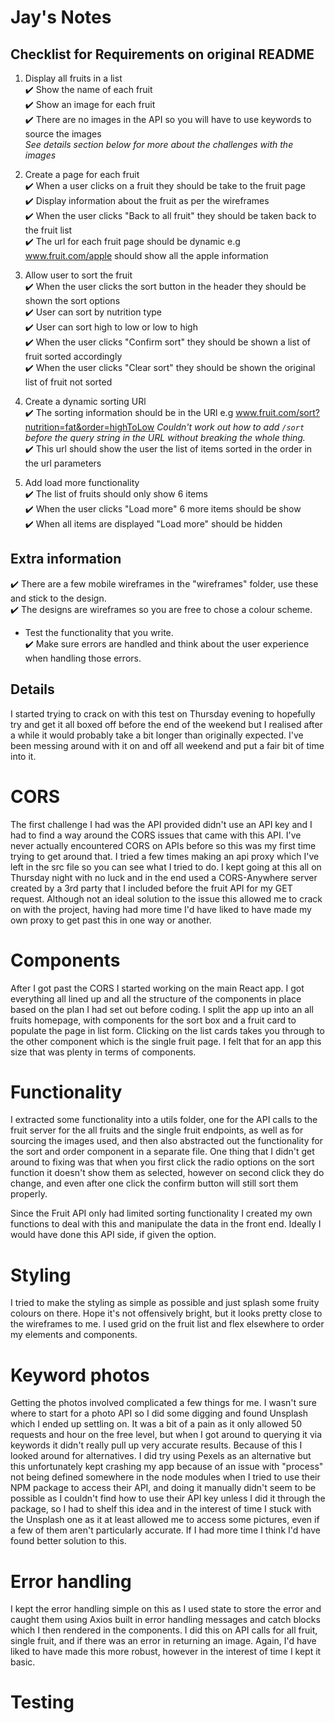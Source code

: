 # Jay's Notes

## Checklist for Requirements on original README

1. Display all fruits in a list <br>
   ✔️ Show the name of each fruit <br>
   ✔️ Show an image for each fruit <br>
   ✔️ There are no images in the API so you will have to use keywords to source the images <br>
   _See details section below for more about the challenges with the images_

2. Create a page for each fruit <br>
   ✔️ When a user clicks on a fruit they should be take to the fruit page <br>
   ✔️ Display information about the fruit as per the wireframes <br>
   ✔️ When the user clicks "Back to all fruit" they should be taken back to the fruit list <br>
   ✔️ The url for each fruit page should be dynamic e.g www.fruit.com/apple should show all the apple information

3. Allow user to sort the fruit <br>
   ✔️ When the user clicks the sort button in the header they should be shown the sort options <br>
   ✔️ User can sort by nutrition type <br>
   ✔️ User can sort high to low or low to high <br>
   ✔️ When the user clicks "Confirm sort" they should be shown a list of fruit sorted accordingly <br>
   ✔️ When the user clicks "Clear sort" they should be shown the original list of fruit not sorted

4. Create a dynamic sorting URl <br>
   ✔️ The sorting information should be in the URl e.g www.fruit.com/sort?nutrition=fat&order=highToLow
   _Couldn't work out how to add `/sort` before the query string in the URL without breaking the whole thing._ <br>
   ✔️ This url should show the user the list of items sorted in the order in the url parameters

5. Add load more functionality <br>
   ✔️ The list of fruits should only show 6 items <br>
   ✔️ When the user clicks "Load more" 6 more items should be show <br>
   ✔️ When all items are displayed "Load more" should be hidden

## Extra information

✔️ There are a few mobile wireframes in the "wireframes" folder, use these and stick to the design. <br>
✔️ The designs are wireframes so you are free to chose a colour scheme. <br>

- Test the functionality that you write. <br>
  ✔️ Make sure errors are handled and think about the user experience when handling those errors. <br>

## Details

I started trying to crack on with this test on Thursday evening to hopefully try and get it all boxed off before the end of the weekend but I realised after a while it would probably take a bit longer than originally expected. I've been messing around with it on and off all weekend and put a fair bit of time into it.

# CORS

The first challenge I had was the API provided didn't use an API key and I had to find a way around the CORS issues that came with this API. I've never actually encountered CORS on APIs before so this was my first time trying to get around that. I tried a few times making an api proxy which I've left in the src file so you can see what I tried to do. I kept going at this all on Thursday night with no luck and in the end used a CORS-Anywhere server created by a 3rd party that I included before the fruit API for my GET request. Although not an ideal solution to the issue this allowed me to crack on with the project, having had more time I'd have liked to have made my own proxy to get past this in one way or another.

# Components

After I got past the CORS I started working on the main React app. I got everything all lined up and all the structure of the components in place based on the plan I had set out before coding. I split the app up into an all fruits homepage, with components for the sort box and a fruit card to populate the page in list form. Clicking on the list cards takes you through to the other component which is the single fruit page. I felt that for an app this size that was plenty in terms of components.

# Functionality

I extracted some functionality into a utils folder, one for the API calls to the fruit server for the all fruits and the single fruit endpoints, as well as for sourcing the images used, and then also abstracted out the functionality for the sort and order component in a separate file. One thing that I didn't get around to fixing was that when you first click the radio options on the sort function it doesn't show them as selected, however on second click they do change, and even after one click the confirm button will still sort them properly.

Since the Fruit API only had limited sorting functionality I created my own functions to deal with this and manipulate the data in the front end. Ideally I would have done this API side, if given the option.

# Styling

I tried to make the styling as simple as possible and just splash some fruity colours on there. Hope it's not offensively bright, but it looks pretty close to the wireframes to me. I used grid on the fruit list and flex elsewhere to order my elements and components.

# Keyword photos

Getting the photos involved complicated a few things for me. I wasn't sure where to start for a photo API so I did some digging and found Unsplash which I ended up settling on. It was a bit of a pain as it only allowed 50 requests and hour on the free level, but when I got around to querying it via keywords it didn't really pull up very accurate results. Because of this I looked around for alternatives. I did try using Pexels as an alternative but this unfortunately kept crashing my app because of an issue with "process" not being defined somewhere in the node modules when I tried to use their NPM package to access their API, and doing it manually didn't seem to be possible as I couldn't find how to use their API key unless I did it through the package, so I had to shelf this idea and in the interest of time I stuck with the Unsplash one as it at least allowed me to access some pictures, even if a few of them aren't particularly accurate. If I had more time I think I'd have found better solution to this.

# Error handling

I kept the error handling simple on this as I used state to store the error and caught them using Axios built in error handling messages and catch blocks which I then rendered in the components. I did this on API calls for all fruit, single fruit, and if there was an error in returning an image. Again, I'd have liked to have made this more robust, however in the interest of time I kept it basic.

# Testing
